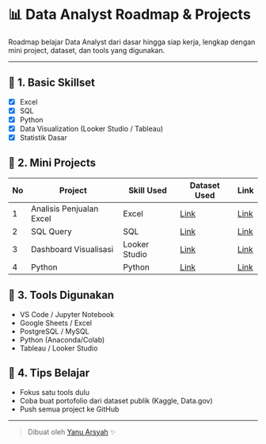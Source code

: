 # 📊 Data Analyst Roadmap & Projects

Roadmap belajar Data Analyst dari dasar hingga siap kerja, lengkap dengan mini project, dataset, dan tools yang digunakan.

---

## 🔰 1. Basic Skillset
- [x] Excel
- [x] SQL
- [x] Python
- [x] Data Visualization (Looker Studio / Tableau)
- [x] Statistik Dasar

## 🧪 2. Mini Projects
| No | Project | Skill Used | Dataset Used | Link |
|----|---------|------------|--------------|------|
| 1 | Analisis Penjualan Excel | Excel | [Link](https://excelx.com/practice-data/sales-retail/) | [Link](https://github.com/yanuarsyah/Analisis-Penjualan-Excel-) |
| 2 | SQL Query | SQL | [Link](#) | [Link](#) |
| 3 | Dashboard Visualisasi | Looker Studio | [Link](#) | [Link](#) |
| 4 | Python | Python | [Link](#) | [Link](#) |

## 🔧 3. Tools Digunakan
- VS Code / Jupyter Notebook
- Google Sheets / Excel
- PostgreSQL / MySQL
- Python (Anaconda/Colab)
- Tableau / Looker Studio

## 🧠 4. Tips Belajar
- Fokus satu tools dulu
- Coba buat portofolio dari dataset publik (Kaggle, Data.gov)
- Push semua project ke GitHub

---

> Dibuat oleh [Yanu Arsyah](https://github.com/YanuArsyah) ✨
